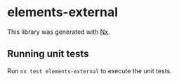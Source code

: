 # elements-external

This library was generated with [Nx](https://nx.dev).

## Running unit tests

Run `nx test elements-external` to execute the unit tests.
